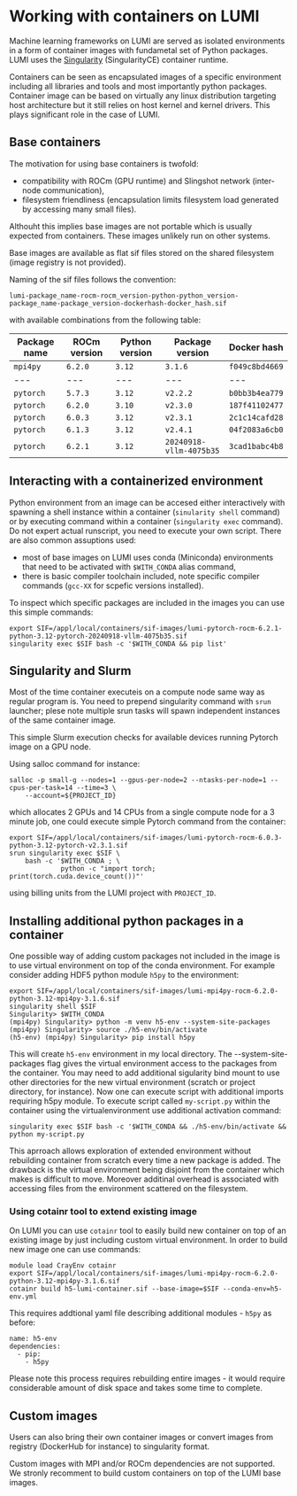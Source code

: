 # Working with containers on LUMI

Machine learning frameworks on LUMI are served as isolated environments in a form of container images with fundametal set of Python packages. LUMI uses the [Singularity](https://docs.sylabs.io/guides/main/user-guide/) (SingularityCE) container runtime.

Containers can be seen as encapsulated images of a specific environment including all libraries and tools and most importantly python packages. Container image can be based on virtually any linux distribution targeting host architecture but it still relies on host kernel and kernel drivers. This plays significant role in the case of LUMI.

## Base containers

The motivation for using base containers is twofold: 

 - compatibility with ROCm (GPU runtime) and Slingshot network (inter-node communication), 
 - filesystem friendliness (encapsulation limits filesystem load generated by accessing many small files).

Althouht this implies base images are not portable which is usually expected from containers. These images unlikely run on other systems. 

Base images are available as flat sif files stored on the shared filesystem (image registry is not provided).

Naming of the sif files follows the convention: 

```
lumi-package_name-rocm-rocm_version-python-python_version-package_name-package_version-dockerhash-docker_hash.sif
``` 

with available combinations from the following table:

| Package name | ROCm version | Python version | Package version | Docker hash | 
| --- | --- | --- | --- | --- | 
|  `mpi4py` | `6.2.0` | `3.12` | `3.1.6` | `f049c8bd4669` |
| --- | --- | --- | --- | --- | 
| `pytorch` | `5.7.3` | `3.12` | `v2.2.2` | `b0bb3b4ea779` |
| `pytorch` | `6.2.0` | `3.10` | `v2.3.0` | `187f41102477` |
| `pytorch` | `6.0.3` | `3.12` | `v2.3.1` | `2c1c14cafd28` |
| `pytorch` | `6.1.3` | `3.12` | `v2.4.1` | `04f2083a6cb0` |
| `pytorch` | `6.2.1` | `3.12` | `20240918-vllm-4075b35` | `3cad1babc4b8` |


## Interacting with a containerized environment

Python environment from an image can be accesed either interactively with spawning a shell instance within a container (`sinularity shell` command) or by executing command within a container (`singularity exec` command). Do not expert actual runscript, you need to execute your own script. There are also common assuptions used:

 - most of base images on LUMI uses conda (Miniconda) environments that need to be activated with `$WITH_CONDA` alias command,
 - there is basic compiler toolchain included, note specific compiler commands (`gcc-XX` for scpefic versions installed).

To inspect which specific packages are included in the images you can use this simple commands:

```
export SIF=/appl/local/containers/sif-images/lumi-pytorch-rocm-6.2.1-python-3.12-pytorch-20240918-vllm-4075b35.sif
singularity exec $SIF bash -c '$WITH_CONDA && pip list'
``` 

## Singularity and Slurm

Most of the time container executeis on a compute node same way as regular program is. You need to prepend singularity command with `srun` launcher; plese note multiple srun tasks will spawn independent instances of the same container image. 

This simple Slurm execution checks for available devices running Pytorch image on a GPU node.

Using salloc command for instance:

```
salloc -p small-g --nodes=1 --gpus-per-node=2 --ntasks-per-node=1 --cpus-per-task=14 --time=3 \
    --account=${PROJECT_ID}
```

which allocates 2 GPUs and 14 CPUs from a single compute node for a 3 minute job, one could execute simple Pytorch command from the container:

```
export SIF=/appl/local/containers/sif-images/lumi-pytorch-rocm-6.0.3-python-3.12-pytorch-v2.3.1.sif
srun singularity exec $SIF \
    bash -c '$WITH_CONDA ; \
             python -c "import torch; print(torch.cuda.device_count())"'
```

using billing units from the LUMI project with `PROJECT_ID`.

## Installing additional python packages in a container 

One possible way of adding custom packages not included in the image is to use virtual environment on top of the conda environment. For example consider adding HDF5 python module `h5py` to the environment:

```
export SIF=/appl/local/containers/sif-images/lumi-mpi4py-rocm-6.2.0-python-3.12-mpi4py-3.1.6.sif
singularity shell $SIF
Singularity> $WITH_CONDA
(mpi4py) Singularity> python -m venv h5-env --system-site-packages
(mpi4py) Singularity> source ./h5-env/bin/activate
(h5-env) (mpi4py) Singularity> pip install h5py
```

This will create `h5-env` environment in my local directory. The --system-site-packages flag gives the virtual environment access to the packages from the container. You may need to add additional sigularity bind mount to use other directories for the new virtual environment (scratch or project directory, for instance). Now one can execute script with additional imports requiring h5py module. To execute script called `my-script.py` within the container using the virtualenvironment use additional activation command:

```
singularity exec $SIF bash -c '$WITH_CONDA && ./h5-env/bin/activate && python my-script.py
```

This aprroach allows exploration of extended environment without rebuilding container from scratch every time a new package is added. The drawback is the virtual environment being disjoint from the container which makes is difficult to move. Moreover additinal overhead is associated with accessing files from the environment scattered on the filesystem.   
   
### Using cotainr tool to extend existing image

On LUMI you can use `cotainr` tool to easily build new container on top of an existing image by just including custom virtual environment. In order to build new image one can use commands:

```
module load CrayEnv cotainr
export SIF=/appl/local/containers/sif-images/lumi-mpi4py-rocm-6.2.0-python-3.12-mpi4py-3.1.6.sif
cotainr build h5-lumi-container.sif --base-image=$SIF --conda-env=h5-env.yml
``` 

This requires addtional yaml file describing additional modules - `h5py` as before:

```
name: h5-env
dependencies:
  - pip:
    - h5py
```

Please note this process requires rebuilding entire images - it would require considerable amount of disk space and takes some time to complete.

## Custom images

Users can also bring their own container images or convert images from registry (DockerHub for instance) to singularity format.

Custom images with MPI and/or ROCm dependencies are not supported. We stronly recomment to build custom containers on top of the LUMI base images. 
